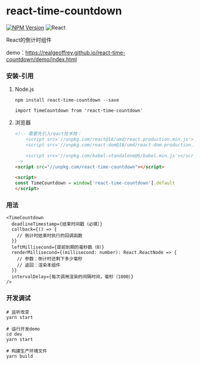 # react-time-countdown

[![NPM Version](https://img.shields.io/npm/v/react-time-countdown)](https://www.npmjs.com/package/react-time-countdown)
![React](https://img.shields.io/badge/React-_>=16.8.0-58c4dc)

React的倒计时组件

demo：<https://realgeoffrey.github.io/react-time-countdown/demo/index.html>

### 安装-引用
1. Node.js

    ```shell
    npm install react-time-countdown --save
    ```

    ```tsx
    import TimeCountdown from 'react-time-countdown'
    ```
2. 浏览器

    ```html
    <!-- 需要先引入react技术栈：
        <script src='//unpkg.com/react@18/umd/react.production.min.js'></script>
        <script src='//unpkg.com/react-dom@18/umd/react-dom.production.min.js'></script>

        <script src='//unpkg.com/babel-standalone@6/babel.min.js'></script>
    -->
    <script src="//unpkg.com/react-time-countdown"></script>

    <script>
    const TimeCountdown = window['react-time-countdown'].default
    </script>
    ```

### 用法

```tsx
<TimeCountdown
  deadlineTimestamp={结束时间戳（必填）}
  callback={() => {
    // 倒计时结束时执行的回调函数
  }}
  leftMillisecond={提前到期的毫秒数（0）}
  renderMillisecond={(millisecond: number): React.ReactNode => {
    // 参数：倒计时还剩下多少毫秒
    // 返回：渲染本组件
  }}
  intervalDelay={每次调用渲染的间隔时间，毫秒（1000）}
/>
```

### 开发调试
```shell
# 监听改变
yarn start

# 运行开发demo
cd dev
yarn start
```

```shell
# 构建生产环境文件
yarn build
```
